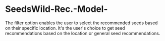 # SeedsWild-Rec.-Model-
The filter option enables the user to select the recommended seeds based on their specific location. It's the user's choice to get seed recommendations based on the location or  general seed recommendations.
